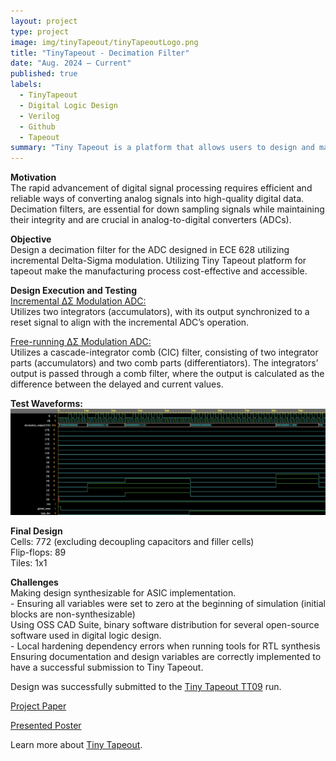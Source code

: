 ```yaml
---
layout: project
type: project
image: img/tinyTapeout/tinyTapeoutLogo.png
title: "TinyTapeout - Decimation Filter"
date: "Aug. 2024 – Current"
published: true
labels:
  - TinyTapeout
  - Digital Logic Design
  - Verilog
  - Github
  - Tapeout
summary: "Tiny Tapeout is a platform that allows users to design and manufacture custom semiconductor chips making it easier and cheaper. This project involved designing and taping out a decimation filter"
---
```


**Motivation**   
The rapid advancement of digital signal processing requires efficient and reliable ways of converting analog signals into high-quality digital data. Decimation filters, are essential for down sampling signals while maintaining their integrity and are crucial in analog-to-digital converters (ADCs).   

**Objective**   
Design a decimation filter for the ADC designed in ECE 628 utilizing incremental Delta-Sigma modulation. Utilizing Tiny Tapeout platform for tapeout make the manufacturing process cost-effective and accessible.

**Design Execution and Testing**   
<ins>Incremental ΔΣ Modulation ADC:</ins>    
Utilizes two integrators (accumulators), with its output synchronized to a reset signal to align with the incremental ADC’s operation.   

<ins>Free-running ΔΣ Modulation ADC: </ins>   
Utilizes a cascade-integrator comb (CIC) filter, consisting of two integrator parts (accumulators) and two comb parts (differentiators). The integrators’ output is passed through a comb filter, where the output is calculated as the difference between the delayed and current values.

**Test Waveforms:**<br>
<img width="1000px" src="../img/tinyTapeout/DF_both_waveform.png" class="img-thumbnail" >

**Final Design**   
Cells: 772 (excluding decoupling capacitors and filler cells)   
Flip-flops: 89   
Tiles: 1x1   

**Challenges**   
Making design synthesizable for ASIC implementation.   
     - Ensuring all variables were set to zero at the beginning of simulation (initial blocks are non-synthesizable)   
Using OSS CAD Suite, binary software distribution for several open-source software used in digital logic design.   
     - Local hardening dependency errors when running tools for RTL synthesis   
Ensuring documentation and design variables are correctly implemented to have a successful submission to Tiny Tapeout.   


Design was successfully submitted to the [Tiny Tapeout TT09](https://tinytapeout.com/runs/tt09/tt_um_murmann_group) run.   

[Project Paper](https://drive.google.com/file/d/1lCJho3t-qCo3s_KBTvhVVHc4IqbTPjkO/view?usp=sharing)   

[Presented Poster](https://drive.google.com/file/d/1AkI8BOXcA7IImJKFq9h9wx_isaMM_AbH/view?usp=sharing)   

Learn more about [Tiny Tapeout]([https://manoa.hawaii.edu/news/article.php?aId=2857](https://tinytapeout.com)).   











